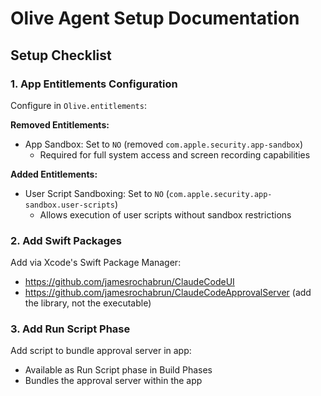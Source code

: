 # Olive Agent Setup Documentation

## Setup Checklist

### 1. App Entitlements Configuration
Configure in `Olive.entitlements`:

**Removed Entitlements:**
- App Sandbox: Set to `NO` (removed `com.apple.security.app-sandbox`)
  - Required for full system access and screen recording capabilities

**Added Entitlements:**
- User Script Sandboxing: Set to `NO` (`com.apple.security.app-sandbox.user-scripts`)
  - Allows execution of user scripts without sandbox restrictions

### 2. Add Swift Packages
Add via Xcode's Swift Package Manager:
- https://github.com/jamesrochabrun/ClaudeCodeUI
- https://github.com/jamesrochabrun/ClaudeCodeApprovalServer (add the library, not the executable)

### 3. Add Run Script Phase
Add script to bundle approval server in app:
- Available as Run Script phase in Build Phases
- Bundles the approval server within the app